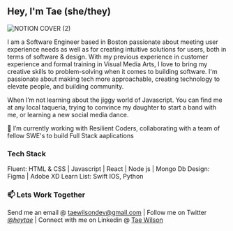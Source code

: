 
## Hey, I'm Tae (she/they)
<!--
**hey-tae/hey-tae** is a ✨ _special_ ✨ repository because its `README.md` (this file) appears on your GitHub profile.

Here are some ideas to get you started:

- 🔭 I’m currently working on ...
- 🌱 I’m currently learning ...
- 👯 I’m looking to collaborate on ...
- 🤔 I’m looking for help with ...
- 💬 Ask me about ...
- 📫 How to reach me: ...
- 😄 Pronouns: ...
- ⚡ Fun fact: ...
-->

![NOTION COVER (2)](https://user-images.githubusercontent.com/67717411/149069105-55a41893-b839-4b8f-88dc-32318ef8f8ff.gif)



I am a Software Engineer based in Boston passionate about meeting user experience needs as well as for creating intuitive solutions for users, both in terms of software & design. With my previous experience in customer experience and formal training in Visual Media Arts, I love to bring my creative skills to problem-solving when it comes to building software. I'm passionate about making tech more approachable, creating technology to elevate people, and building community. 

When I’m not learning about the jiggy world of Javascript. You can find me at any local taqueria, trying to convince my daughter to start a band with me, or learning a new social media dance.

🔭 I’m currently working with Resilient Coders, collaborating with a team of fellow SWE's to build Full Stack aaplications

### Tech Stack
Fluent: HTML & CSS | Javascript | React | Node js | Mongo Db 
Design: Figma | Adobe XD
Learn List: Swift IOS, Python

### 📫 Lets Work Together 
Send me an email @ taewilsondev@gmail.com | Follow me on Twitter [@_heytae_](https://twitter.com/_heytae_) | Connect with me on Linkedin @ [Tae Wilson](https://www.linkedin.com/in/taewilson/)
